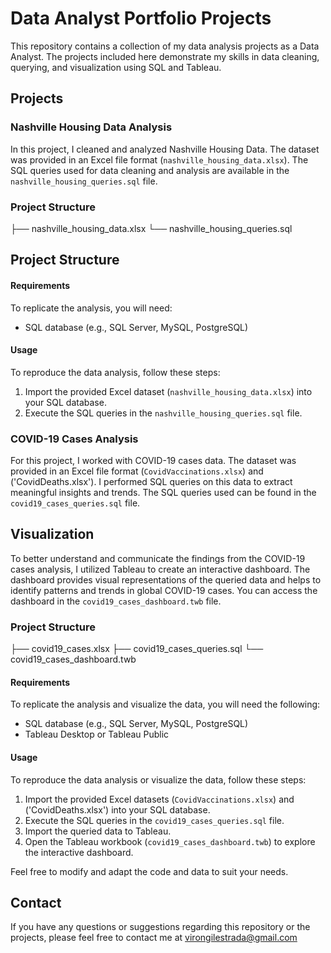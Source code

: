 # Data Analyst Portfolio Projects

This repository contains a collection of my data analysis projects as a Data Analyst. The projects included here demonstrate my skills in data cleaning, querying, and visualization using SQL and Tableau.

## Projects

### Nashville Housing Data Analysis

In this project, I cleaned and analyzed Nashville Housing Data. The dataset was provided in an Excel file format (`nashville_housing_data.xlsx`). The SQL queries used for data cleaning and analysis are available in the `nashville_housing_queries.sql` file.

### Project Structure
├── nashville_housing_data.xlsx
└── nashville_housing_queries.sql

## Project Structure




#### Requirements

To replicate the analysis, you will need:

- SQL database (e.g., SQL Server, MySQL, PostgreSQL)

#### Usage

To reproduce the data analysis, follow these steps:

1. Import the provided Excel dataset (`nashville_housing_data.xlsx`) into your SQL database.
2. Execute the SQL queries in the `nashville_housing_queries.sql` file.


### COVID-19 Cases Analysis

For this project, I worked with COVID-19 cases data. The dataset was provided in an Excel file format (`CovidVaccinations.xlsx`) and ('CovidDeaths.xlsx'). I performed SQL queries on this data to extract meaningful insights and trends. The SQL queries used can be found in the `covid19_cases_queries.sql` file.

## Visualization

To better understand and communicate the findings from the COVID-19 cases analysis, I utilized Tableau to create an interactive dashboard. The dashboard provides visual representations of the queried data and helps to identify patterns and trends in global COVID-19 cases. You can access the dashboard in the `covid19_cases_dashboard.twb` file.

### Project Structure
├── covid19_cases.xlsx
├── covid19_cases_queries.sql
└── covid19_cases_dashboard.twb


#### Requirements

To replicate the analysis and visualize the data, you will need the following:

- SQL database (e.g., SQL Server, MySQL, PostgreSQL)
- Tableau Desktop or Tableau Public

#### Usage

To reproduce the data analysis or visualize the data, follow these steps:

1. Import the provided Excel datasets  (`CovidVaccinations.xlsx`) and ('CovidDeaths.xlsx') into your SQL database.
2. Execute the SQL queries in the `covid19_cases_queries.sql` file.
3. Import the queried data to Tableau.
4. Open the Tableau workbook (`covid19_cases_dashboard.twb`) to explore the interactive dashboard.

Feel free to modify and adapt the code and data to suit your needs.


## Contact

If you have any questions or suggestions regarding this repository or the projects, please feel free to contact me at virongilestrada@gmail.com
